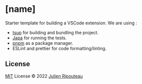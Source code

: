 # [name]


Starter template for building a VSCode extension. We are using : 

- [tsup](https://github.com/egoist/tsup) for building and bundling the project.
- [Japa](https://github.com/japa/runner) for running the tests.
- [pnpm](https://pnpm.io/) as a package manager.
- ESLint and prettier for code formatting/linting.

## License

[MIT](./LICENSE) License © 2022 [Julien Ripouteau](https://github.com/Julien-R44)
